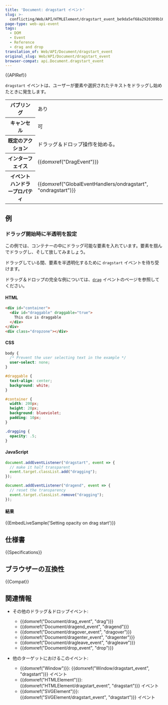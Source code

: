 ```yaml
---
title: 'Document: dragstart イベント'
slug: >-
  conflicting/Web/API/HTMLElement/dragstart_event_be9da5ef68a2920309b168752ea03d20
page-type: web-api-event
tags:
  - DOM
  - Event
  - Reference
  - drag and drop
translation_of: Web/API/Document/dragstart_event
original_slug: Web/API/Document/dragstart_event
browser-compat: api.Document.dragstart_event
---
```

{{APIRef}}

`dragstart` イベントは、ユーザーが要素や選択されたテキストをドラッグし始めたときに発生します。

<table class="properties">
  <tbody>
    <tr>
      <th scope="row">バブリング</th>
      <td>あり</td>
    </tr>
    <tr>
      <th scope="row">キャンセル</th>
      <td>可</td>
    </tr>
    <tr>
      <th scope="row">既定のアクション</th>
      <td>ドラッグ＆ドロップ操作を始める。</td>
    </tr>
    <tr>
      <th scope="row">インターフェイス</th>
      <td>{{domxref("DragEvent")}}</td>
    </tr>
    <tr>
      <th scope="row">イベントハンドラープロパティ</th>
      <td>
        {{domxref("GlobalEventHandlers/ondragstart", "ondragstart")}}
      </td>
    </tr>
  </tbody>
</table>

## 例

### ドラッグ開始時に半透明を設定

この例では、コンテナーの中にドラッグ可能な要素を入れています。要素を掴んでドラッグし、そして放してみましょう。

ドラッグしている間、要素を半透明化するために `dragstart` イベントを待ち受けます。

ドラッグ＆ドロップの完全な例については、[`drag`](/ja/docs/Web/API/Document/drag_event) イベントのページを参照してください。

#### HTML

```html
<div id="container">
  <div id="draggable" draggable="true">
    This div is draggable
  </div>
</div>
<div class="dropzone"></div>
```

#### CSS

```css
body {
  /* Prevent the user selecting text in the example */
  user-select: none;
}

#draggable {
  text-align: center;
  background: white;
}

#container {
  width: 200px;
  height: 20px;
  background: blueviolet;
  padding: 10px;
}

.dragging {
  opacity: .5;
}
```

#### JavaScript

```js
document.addEventListener("dragstart", event => {
  // make it half transparent
  event.target.classList.add("dragging");
});

document.addEventListener("dragend", event => {
  // reset the transparency
  event.target.classList.remove("dragging");
});
```

#### 結果

{{EmbedLiveSample('Setting opacity on drag start')}}

## 仕様書

{{Specifications}}

## ブラウザーの互換性

{{Compat}}

## 関連情報

- その他のドラッグ＆ドロップイベント:

  - {{domxref("Document/drag_event", "drag")}}
  - {{domxref("Document/dragend_event", "dragend")}}
  - {{domxref("Document/dragover_event", "dragover")}}
  - {{domxref("Document/dragenter_event", "dragenter")}}
  - {{domxref("Document/dragleave_event", "dragleave")}}
  - {{domxref("Document/drop_event", "drop")}}

- 他のターゲットにおけるこのイベント:

  - {{domxref("Window")}}: {{domxref("Window/dragstart_event", "dragstart")}} イベント
  - {{domxref("HTMLElement")}}: {{domxref("HTMLElement/dragstart_event", "dragstart")}} イベント
  - {{domxref("SVGElement")}}: {{domxref("SVGElement/dragstart_event", "dragstart")}} イベント
